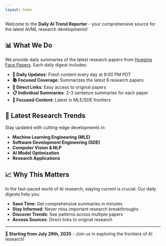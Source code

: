 ```yaml
---
layout: home
---
```


Welcome to the **Daily AI Trend Reporter** - your comprehensive source for the latest AI/ML research developments!


## 📊 What We Do

We provide daily summaries of the latest research papers from [Hugging Face Papers](https://huggingface.co/papers). Each daily digest includes:

- **📅 Daily Updates**: Fresh content every day at 9:00 PM PDT
- **📚 Focused Coverage**: Summarizes the latest 6 research papers
- **🔗 Direct Links**: Easy access to original papers
- **📋 Individual Summaries**: 2-3 sentence summaries for each paper
- **🎯 Focused Content**: Latest in MLE/SDE frontiers

## 🚀 Latest Research Trends

Stay updated with cutting-edge developments in:
- **Machine Learning Engineering (MLE)**
- **Software Development Engineering (SDE)**
- **Computer Vision & NLP**
- **AI Model Optimization**
- **Research Applications**

## 📈 Why This Matters

In the fast-paced world of AI research, staying current is crucial. Our daily digests help you:
- **Save Time**: Get comprehensive summaries in minutes
- **Stay Informed**: Never miss important research breakthroughs
- **Discover Trends**: See patterns across multiple papers
- **Access Sources**: Direct links to original research

---

**📅 Starting from July 29th, 2025** - Join us in exploring the frontiers of AI research!
